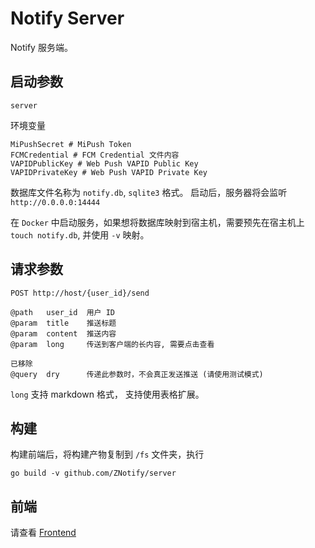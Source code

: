 # Notify Server

Notify 服务端。

## 启动参数

```shell
server 
```

环境变量

```env
MiPushSecret # MiPush Token
FCMCredential # FCM Credential 文件内容
VAPIDPublicKey # Web Push VAPID Public Key
VAPIDPrivateKey # Web Push VAPID Private Key
```

数据库文件名称为 `notify.db`, `sqlite3` 格式。
启动后，服务器将会监听 `http://0.0.0.0:14444` 

在 `Docker` 中启动服务，如果想将数据库映射到宿主机，需要预先在宿主机上 `touch notify.db`, 并使用 `-v` 映射。

## 请求参数
```
POST http://host/{user_id}/send

@path   user_id  用户 ID
@param  title    推送标题
@param  content  推送内容
@param  long     传送到客户端的长内容, 需要点击查看

已移除
@query  dry      传递此参数时，不会真正发送推送 (请使用测试模式)
```

`long` 支持 markdown 格式， 支持使用表格扩展。

## 构建
构建前端后，将构建产物复制到 `/fs` 文件夹，执行
```shell
go build -v github.com/ZNotify/server
```

## 前端
请查看 [Frontend](https://github.com/ZNotify/frontend)
